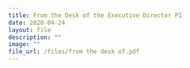 ```yaml
---
title: From the Desk of the Executive Director P1
date: 2020-04-24
layout: file
description: ""
image: ""
file_url: /files/from the desk of.pdf
---
```

